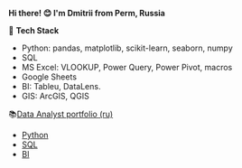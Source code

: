 
**Hi there! 😊 I'm Dmitrii from Perm, Russia** 

📝 **Tech Stack**

 - Python: pandas, matplotlib, scikit-learn, seaborn, numpy
 - SQL
 - MS Excel: VLOOKUP, Power Query, Power Pivot, macros
 - Google Sheets
 - BI: Tableu, DataLens.
 - GIS: ArcGIS, QGIS

📚[Data Analyst portfolio (ru)](https://github.com/dmitriifs/data_analyst_portfolio)

 - [Python](https://github.com/dmitriifs/data_analyst_portfolio/tree/main/python)
 - [SQL](https://github.com/dmitriifs/data_analyst_portfolio/tree/main/sql)
 - [BI](https://github.com/dmitriifs/data_analyst_portfolio/tree/main/bi)
